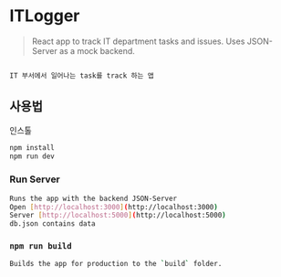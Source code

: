 # ITLogger

> React app to track IT department tasks and issues. Uses JSON-Server as a mock backend.

```bash

IT 부서에서 일어나는 task를 track 하는 앱

```

## 사용법

인스톨

```bash
npm install
npm run dev
```

### Run Server

```bash
Runs the app with the backend JSON-Server
Open [http://localhost:3000](http://localhost:3000)
Server [http://localhost:5000](http://localhost:5000)
db.json contains data
```

### `npm run build`

```bash
Builds the app for production to the `build` folder.
```
